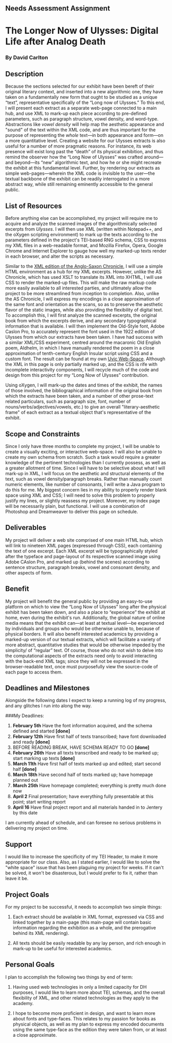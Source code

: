 ## Needs Assessment Assignment

# The Longer Now of Ulysses: Digital Life after Analog Death
### By David Carlton

## Description
Because the sections selected for our exhibit have been bereft of their original literary context, and inserted into a new algorithmic one, they have taken on a fundamentally new form that ought to be studied as a  unique “text”, representative specifically of the “Long now of Ulysses.” To this end, I will present each extract as a separate web-page connected to a main hub, and use XML to mark-up each piece according to pre-defined parameters, such as paragraph structure, vowel density, and word-type. Abstractions like *vowel density* will help map the aesthetic appearance and "sound" of the text within the XML code, and are thus important for the purpose of representing the *whole* text—in both appearance and form—on a more quantitative level. Creating a website for our Ulysses extracts is also useful for a number of more pragmatic reasons. For instance, its web presence will exist long past the “death” of its physical exhibition, and thus remind the observer how the “Long Now of Ulysses” was crafted around—and beyond—its “new” algorithmic text, and how he or she might recreate the exhibit at this fundamental level. Further, by rendering our extracts as simple web-pages—wherein the XML code is invisible to the user—the textual backbone of the exhibit can be readily interrogated in a more abstract way, while still remaining eminently accessible to the general public.  

## List of Resources 
Before anything else can be accomplished, my project will require me to acquire and analyze the scanned images of the algorithmically selected excerpts from *Ulysses*. I will then use XML (written within Notepad++, and the oXygen scripting environment) to mark up the texts according to the parameters defined in the project's TEI-based RNG schema, CSS to express my XML files in a web-readable format, and Mozilla Firefox, Opera, Google Chrome and Internet Explorer to gauge how well my marked-up texts render in each browser, and alter the scripts as necessary.  

Similar to the [XML edition of the Anglo-Saxon Chronicle](http://asc.jebbo.co.uk/), I will use a simple HTML environment as a hub for my XML excerpts. However, unlike the AS Chronicle, which has used XSLT to translate its XML into XHTML, I will use CSS to render the marked-up files. This will make the raw markup code more easily available to all interested parties, and ultimately allow the project to be more streamlined from inception to completion. Also, unlike the AS Chronicle, I will express my encodings in a close approximation of the same font and orientation as the scans, so as to preserve the aesthetic flavor of the static images, while also providing the flexibility of digital text. To accomplish this, I will first analyze the scanned excerpts, the original book from which the excerpts derive, and any secondary typographical information that is available. I will then implement the Old-Style font, Adobe Caslon Pro, to accurately represent the font used in the 1922 edition of Ulysses from which our extracts have been taken. I have had success with a similar XML/CSS experiment, centred around the macaronic Old English poem, Aldhelm, in which I have manually rendered the poem in a close approximation of tenth-century English Insular script using CSS and a custom font. The result can be found at my own [Uvic Web-Space](http://web.uvic.ca/~dcarlton/Aldhelm.xml). Although the XML in this page is only partially marked up, and the CSS is rife with incomplete interactivity components, I will recycle much of the code and design from this project for my “Long Now of Ulysses” contribution.  

Using oXygen, I will mark-up the dates and times of the exhibit, the names of those involved, the bibliographical information of the original book from which the extracts have been taken, and a number of other prose-text related particulars, such as paragraph size, font, number of nouns/verbs/adjectives/vowels, etc.) to give an overall "literary-aesthetic frame" of each extract as a textual object that's representative of the exhibit.  

## Scope and Constraints
Since I only have three months to complete my project, I will be unable to create a visually exciting, or interactive web-space. I will also be unable to create my own schema from scratch. Such a task would require a greater knowledge of the pertinent technologies than I currently possess, as well as a greater allotment of time. Since I will have to be selective about what I will mark-up in XML, I will focus on the aesthetic and structural elements of the text, such as vowel density/paragraph breaks. Rather than manually count numeric elements, like number of consonants, I will write a Java program to do this for me. My biggest concern lies in my ability to properly render blank space using XML and CSS; I will need to solve this problem to properly justify my lines, or slightly reassess my project. Moreover, my index page will be necessarily plain, but functional. I will use a combination of Photoshop and Dreamweaver to deliver this page on schedule.

## Deliverables
My project will deliver a web site comprised of one main HTML hub, which will link to nineteen XML pages (expressed through CSS), each containing the text of one excerpt. Each XML excerpt will be typographically styled after the typeface and page-layout of its respective scanned image using Adobe CAslon Pro, and marked up (behind the scenes) according to sentence structure, paragraph breaks, vowel and consonant density, and other aspects of form. 

## Benefit 
My project will benefit the general public by providing an easy-to-use platform on which to view the “Long Now of Ulysses” long after the physical exhibit has been taken down, and also a place to “experience” the exhibit at home, even during the exhibit's run. Additionally, the global nature of online media means that the exhibit can—at least at textual level—be experienced by individuals and groups who would be otherwise unable to, because of physical borders. It will also benefit interested academics by providing a marked-up version of our textual extracts, which will facilitate a variety of more abstract, quantitative studies that would be otherwise impeded by the simplicity/ of “regular” text. Of course, those who do not wish to delve into the computational aspects of the extracts need only to avoid interacting with the back-end XML tags; since they will not be expressed in the browser-readable text, once must purposefully view the source-code of each page to access them.  

## Deadlines and Milestones
Alongside the following dates I expect to keep a running log of my progress, and any glitches I run into along the way.

###My Deadlines:
1.  __February 5th__ Have the font information acquired, and the schema defined and started __[done]__
2.  __February 12th__ Have first half of texts transcribed; have font downloaded and ready __[done]__
3.  BEFORE READING BREAK, HAVE SCHEMA READY TO GO __[done]__
4. __February 26th__ Have all texts transcribed and ready to be marked up; start marking up texts __[done]__
5. __March 11th__ Have first half of texts marked up and edited; start second half __[done]__
6. __March 18th__ Have second half of texts marked up; have homepage planned out 
7. __March 25th__ Have homepage completed; everything is pretty much done now 
8. __April 2__ Final presentation; have everything fully presentable at this point; start writing report 
9. __April 16__ Have final project report and all materials handed in to Jentery by this date  

I am currently ahead of schedule, and can foresee no serious problems in delivering my project on time.

## Support
I would like to increase the specificity of my TEI Header, to make it more appropriate for our class. Also, as I stated earlier, I would like to solve the "white space" issue that has been plaguing my project for weeks. If it can't be solved, it won't be disasterous, but I would prefer to fix it, rather than leave it be.

## Project Goals
For my project to be successful, it needs to accomplish two simple things:

1. Each extract should be available in XML format, expressed via CSS and linked together by a main-page (this main-page will contain basic information regarding the exhibition as a whole, and the prerogative behind its XML rendering). 

2. All texts should be easily readable by any lay person, and rich enough in mark-up to be useful for interested academics.  

## Personal Goals
I plan to accomplish the following two things by end of term:

1. Having used web technologies in only a limited capacity for DH purposes, I would like to learn more about TEI, schemas, and the overall flexibility of XML, and other related technologies as they apply to the academy. 

2. I hope to become more proficient in design, and want to learn more about fonts and type-faces. This relates to my passion for books as physical objects, as well as my plan to express my encoded documents using the same type-face as the edition they were taken from, or at least a close approximate.  
